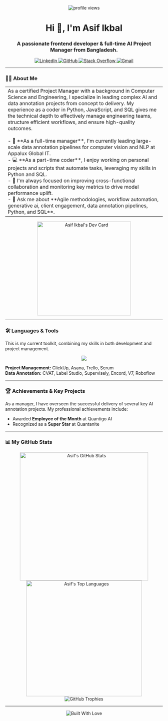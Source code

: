 <div id="header" align="center">
  <img src="https://komarev.com/ghpvc/?username=asif-ikbal-protik&label=Profile%20Views&color=0e75b6&style=for-the-badge" alt="profile views"/>
  
  <h1 align="center">Hi 👋, I'm Asif Ikbal</h1>
  <h3 align="center">A passionate frontend developer & full-time AI Project Manager from Bangladesh.</h3>
  
  <div align="center">
    <a href="https://linkedin.com/in/asif-ikbal-protik" target="_blank">
      <img src="https://img.shields.io/badge/LinkedIn-0077B5?style=for-the-badge&logo=linkedin&logoColor=white" alt="LinkedIn"/>
    </a>
    <a href="https://github.com/asif-ikbal-protik" target="_blank">
      <img src="https://img.shields.io/badge/GitHub-100000?style=for-the-badge&logo=github&logoColor=white" alt="GitHub"/>
    </a>
    <a href="https://stackoverflow.com/users/sheikhprotik" target="_blank">
      <img src="https://img.shields.io/badge/Stack_Overflow-FE7A16?style=for-the-badge&logo=stack-overflow&logoColor=white" alt="Stack Overflow"/>
    </a>
     <a href="mailto:asifikbalprotik@gmail.com" target="_blank">
      <img src="https://img.shields.io/badge/Gmail-D14836?style=for-the-badge&logo=gmail&logoColor=white" alt="Gmail"/>
    </a>
  </div>
</div>

---

### 👨‍💻 About Me

<table>
  <tr>
    <td>
      As a certified Project Manager with a background in Computer Science and Engineering, I specialize in leading complex AI and data annotation projects from concept to delivery. My experience as a coder in Python, JavaScript, and SQL gives me the technical depth to effectively manage engineering teams, structure efficient workflows, and ensure high-quality outcomes.
      <br><br>
      - 🔭 **As a full-time manager**, I'm currently leading large-scale data annotation pipelines for computer vision and NLP at Appalux Global IT.
      <br>
      - 💻 **As a part-time coder**, I enjoy working on personal projects and scripts that automate tasks, leveraging my skills in Python and SQL.
      <br>
      - 🌱 I'm always focused on improving cross-functional collaboration and monitoring key metrics to drive model performance uplift.
      <br>
      - 💬 Ask me about **Agile methodologies, workflow automation, generative ai, client engagement, data annotation pipelines, Python, and SQL**.
    </td>
  </tr>
</table>

<p align="center">
  <a href="https://app.daily.dev/improtik">
    <img src="https://api.daily.dev/devcards/bcb69db389ba4f72a25b5dbdbcf80be0.png?r=r3l" width="300" alt="Asif Ikbal's Dev Card"/>
  </a>
</p>

---

### 🛠️ Languages & Tools

This is my current toolkit, combining my skills in both development and project management.

<p align="center">
  <a href="https://skillicons.dev">
    <img src="https://skillicons.dev/icons?i=python,javascript,sql,html,css,react,bootstrap,tailwind,nodejs,mongodb,git,github,aws,gcp,azure,linux,figma,ps,ai" />
  </a>
</p>

**Project Management:** ClickUp, Asana, Trello, Scrum
<br>
**Data Annotation:** CVAT, Label Studio, Supervisely, Encord, V7, Roboflow

---

### 🏆 Achievements & Key Projects

<p>As a manager, I have overseen the successful delivery of several key AI annotation projects. My professional achievements include:</p>
<ul>
    <li>Awarded <strong>Employee of the Month</strong> at Quantigo AI</li>
    <li>Recognized as a <strong>Super Star</strong> at Quantanite</li>
</ul>

---

### 📊 My GitHub Stats

<p align="center">
  <img src="https://github-readme-stats.vercel.app/api?username=asif-ikbal-protik&show_icons=true&theme=tokyonight" alt="Asif's GitHub Stats" width="410"/>
  <img src="https://github-readme-stats.vercel.app/api/top-langs/?username=asif-ikbal-protik&layout=compact&theme=tokyonight" alt="Asif's Top Languages" width="370"/>
  <br>
  <img src="https://github-profile-trophy.vercel.app/?username=asif-ikbal-protik&theme=tokyonight&column=7&margin-w=15&margin-h=15" alt="GitHub Trophies"/>
</p>

---
<p align="center">
  <img src="https://forthebadge.com/images/badges/built-with-love.png" alt="Built With Love">
</p>
